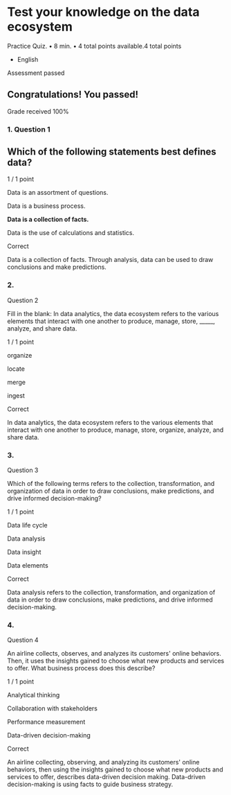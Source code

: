 
Test your knowledge on the data ecosystem
=========================================

Practice Quiz. • 8 min. • 4 total points available.4 total points

*   English

Assessment passed

Congratulations! You passed!
----------------------------

Grade received 100%




### 1. Question 1

## Which of the following statements best defines data?

1 / 1 point

Data is an assortment of questions.

Data is a business process.


**Data is a collection of facts.**



Data is the use of calculations and statistics.

Correct

Data is a collection of facts. Through analysis, data can be used to draw conclusions and make predictions.

### 2.

Question 2

Fill in the blank: In data analytics, the data ecosystem refers to the various elements that interact with one another to produce, manage, store, \_\_\_\_\_, analyze, and share data.

1 / 1 point

organize

locate

merge

ingest

Correct

In data analytics, the data ecosystem refers to the various elements that interact with one another to produce, manage, store, organize, analyze, and share data.

### 3.

Question 3

Which of the following terms refers to the collection, transformation, and organization of data in order to draw conclusions, make predictions, and drive informed decision-making?

1 / 1 point

Data life cycle

Data analysis

Data insight

Data elements

Correct

Data analysis refers to the collection, transformation, and organization of data in order to draw conclusions, make predictions, and drive informed decision-making.

### 4.

Question 4

An airline collects, observes, and analyzes its customers' online behaviors. Then, it uses the insights gained to choose what new products and services to offer. What business process does this describe?

1 / 1 point

Analytical thinking

Collaboration with stakeholders

Performance measurement

Data-driven decision-making

Correct

An airline collecting, observing, and analyzing its customers' online behaviors, then using the insights gained to choose what new products and services to offer, describes data-driven decision making. Data-driven decision-making is using facts to guide business strategy.
